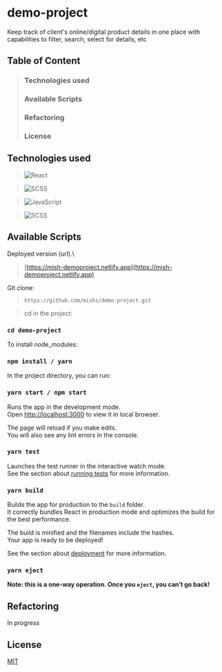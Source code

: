 # demo-project
Keep track of client's online/digital product details in one place with capabilities to filter, search, select for details, etc

## Table of Content
> ### Technologies used
> ### Available Scripts
> ### Refactoring
> ### License
    
    
## Technologies used

> <img alt="React" src="https://img.shields.io/badge/react%20-%2320232a.svg?&style=for-the-badge&logo=react&logoColor=%2361DAFB"/>        

> <img alt="SCSS" src="https://img.shields.io/badge/SCSS%20-hotpink.svg?&style=for-the-badge&logo=SASS&logoColor=white"/>       	

> <img alt="JavaScript" src="https://img.shields.io/badge/javascript%20-%23323330.svg?&style=for-the-badge&logo=javascript&logoColor=%23F7DF1E"/>  


>  <img alt="SCSS" src="https://img.shields.io/badge/react-bootstrap-563D7C?style=for-the-badge&logo=bootstrap&logoColor=white"/> 

## Available Scripts

Deployed version (url).\
> [https://mish-demoproject.netlify.app](https://mish-demoproject.netlify.app)

Git clone:
> ```https://github.com/mishs/demo-project.git```

> cd in the project:

### `cd demo-project`

To install node_modules:

### `npm install / yarn`

In the project directory, you can run:

### `yarn start / npm start`

Runs the app in the development mode.\
Open [http://localhost:3000](http://localhost:3000) to view it in local browser.

The page will reload if you make edits.\
You will also see any lint errors in the console.

### `yarn test`

Launches the test runner in the interactive watch mode.\
See the section about [running tests](https://facebook.github.io/create-react-app/docs/running-tests) for more information.

### `yarn build`

Builds the app for production to the `build` folder.\
It correctly bundles React in production mode and optimizes the build for the best performance.

The build is minified and the filenames include the hashes.\
Your app is ready to be deployed!

See the section about [deployment](https://facebook.github.io/create-react-app/docs/deployment) for more information.

### `yarn eject`

**Note: this is a one-way operation. Once you `eject`, you can’t go back!**


## Refactoring
In progress


## License
[MIT](https://choosealicense.com/licenses/mit/)


